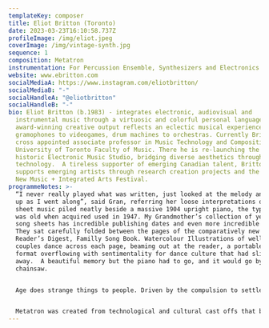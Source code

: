 ```yaml
---
templateKey: composer
title: Eliot Britton (Toronto)
date: 2023-03-23T16:10:58.737Z
profileImage: /img/eliot.jpeg
coverImage: /img/vintage-synth.jpg
sequence: 1
composition: Metatron
instrumentation: For Percussion Ensemble, Synthesizers and Electronics
website: www.ebritton.com
socialMediaA: https://www.instagram.com/eliotbritton/
socialMediaB: "-"
socialHandleA: "@eliotbritton"
socialHandleB: "-"
bio: Eliot Britton (b.1983) - integrates electronic, audiovisual and
  instrumental music through a virtuosic and colorful personal language.  His
  award-winning creative output reflects an eclectic musical experience, from
  gramophones to videogames, drum machines to orchestras. Currently Britton is a
  cross appointed associate professor in Music Technology and Composition at the
  University of Toronto Faculty of Music. There he is re-launching the UofT’s
  historic Electronic Music Studio, bridging diverse aesthetics through
  technology.  A tireless supporter of emerging Canadian talent, Britton
  supports emerging artists through research creation projects and the Cluster
  New Music + Integrated Arts Festival.
programmeNotes: >-
  “I never really played what was written, just looked at the melody and made it
  up as I went along”, said Gran, referring her loose interpretations of the
  sheet music piled neatly beside a massive 1904 upright piano, the type that
  was old when acquired used in 1947. My Grandmother’s collection of yellowing
  song sheets has incredible publishing dates and even more incredible prices.
  They sat carefully folded between the pages of the comparatively new (60s)
  Reader’s Digest, Familly Song Book. Watercolour Illustrations of well dressed
  couples dance across each page, beaming out at the reader, a portable music
  format overflowing with sentimentality for dance culture that had slipped
  away.  A beautiful memory but the piano had to go, and it would go by
  chainsaw.


  Age does strange things to people. Driven by the compulsion to settle affairs, and possibly resentment at no longer having hands that could play, Gran asked me to deal with the music stuff. A piano as old, heavy and ornate as this, generated a great deal of curiosity, but few strong enough to move it. So, one afternoon I helped my 95 year old grand father (at his insistence) slide the piano into the garage. Six months later after returning home, I was greeted by a stripped piano, was handed a dull chainsaw and asked to finish the job. With grim determination and numb hands from the vibrations of a hopelessly dull tool, I dismembered my first musical experiences, thinking only of centuries old musical legacy and the attachment to music technology. Firewood, or maybe something more.


  Metatron was created from technological and cultural cast offs that bullied their way into my life. Gran’s song book, record collection, and the destruction of the piano was the catalyst to a greater reaction that had been building for years. I followed the technological trajectory of two Irving Berlin songs, letting technology and format govern structural, formal and tension building elements. By exaggerating the characteristics of each technology, share my vivid technological listening experience.
---
```

